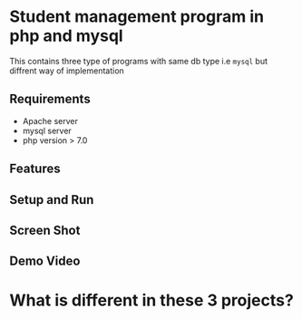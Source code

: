 # Student management program in php and mysql
This contains three type of programs with same db type i.e `mysql` but diffrent way of implementation
## Requirements
* Apache server
* mysql server
* php version > 7.0

## Features
<!--
+ login and registration portal for manager
+ dashboard facility to _change_ , _view_ , _delete_ and _add new entry_ Features
-->

## Setup and Run
<!--
+ Create A Database Named `test`
+ Select the Database `test` and import _stumanage_users.sql_ and _stumanage_students.sql_ located in the directory
+ Edit **config.php** and **info.php**
+ Enjoy :+1
-->
## Screen Shot
<!---
![SS](https://raw.githubusercontent.com/tbhaxor/school_college_projects/master/STUDENT_MANAGEMENT_IN_PHP_MYSQL/PHP%20MySQL%20-%20Student%20Management%20II/SS.PNG)
-->
## Demo Video
<!--
[![Setup and Demo](http://img.youtube.com/vi/xqhnetiqHQY/0.jpg)](http://www.youtube.com/watch?v=xqhnetiqHQY)
-->
# What is different in these 3 projects?
<!--
| Project | Key Feature|
|----|---|
|PHP MySQL - Student Management I| Procedural Mysql implementation in PHP |
|PHP MySQL - Student Management II| OOPS Mysql implementation in PHP |
|PHP MySQL - Student Management III| PDO Mysql implementation in PHP |
-->
